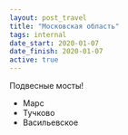 ```yaml
---
layout: post_travel
title: "Московская область"
tags: internal
date_start: 2020-01-07
date_finish: 2020-01-07
active: true
---
```


Подвесные мосты!

* Марс
* Тучково
* Васильевское
